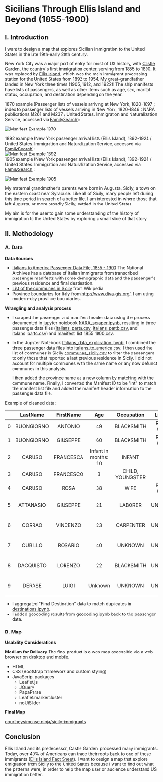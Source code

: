 # Sicilians Through Ellis Island and Beyond (1855-1900)

## I. Introduction

I want to design a map that explores Sicilian immigration to the United States in the late 19th-early 20th century.

New York City was a major port of entry for most of US history, with [Castle Garden](https://www.nps.gov/cacl/index.htm), the country's first immigration center, serving from 1855 to 1890. It was replaced by [Ellis Island](https://www.nps.gov/elis/index.htm), which was the main immigrant processing station for the United States from 1892 to 1954. My great-grandfather landed in New York three times (1905, 1912, and 1922)! The ship manifests have lists of passengers, as well as other items such as age, sex, marital status, occupation, and destination depending on the year.

1870 example (Passenger lists of vessels arriving at New York, 1820-1897 ; index to passenger lists of vessels arriving in New York, 1820-1846 : NARA publications M261 and M237 / United States. Immigration and Naturalization Service, accessed via [FamilySearch](https://www.familysearch.org/en/)):  

![Manifest Example 1870](images/ManifestExample1870.jpg "1870")  

1892 example (New York passenger arrival lists (Ellis Island), 1892-1924 / United States. Immigration and Naturalization Service, accessed via [FamilySearch](https://www.familysearch.org/en/)):  
![Manifest Example 1892](images/ManifestExample1892.jpg "1892")  
1905 example (New York passenger arrival lists (Ellis Island), 1892-1924 / United States. Immigration and Naturalization Service, accessed via [FamilySearch](https://www.familysearch.org/en/)):

![Manifest Example 1905](images/ManifestExample1905.jpg "1905")  

My maternal grandmother’s parents were born in Augusta, Sicily, a town on the eastern coast near Syracuse. Like all of Sicily, many people left during this time period in search of a better life. I am interested in where those that left Augusta, or more broadly Sicily, settled in the United States.

My aim is for the user to gain some understanding of the history of immigration to the United States by exploring a small slice of that story.

## II. Methodology

### A. Data

**Data Sources**

- [Italians to America Passenger Data File, 1855 - 1900](https://aad.archives.gov/aad/series-description.jsp?s=4433&cat=GP44&bc=,sl&col=1002) The National Archives has a database of Italian immigrants from transcribed passenger manifests with some demographic data and the passenger's previous residence and final destination.
- [List of the communes in Sicily](https://en.wikipedia.org/wiki/List_of_communes_of_Sicily) from Wikipedia
- Province boundaries for Italy from http://www.diva-gis.org/. I am using modern-day province boundaries.

**Wrangling and analysis process**

- I scraped the passenger and manifest header data using the process documented in jupyter notebook [NARA_scraper.ipynb](NARA_scraper.ipynb), resulting in three passenger data files ([italians_parta.csv](data/italians_parta.csv), [italians_partb.csv](data/italians_partb.csv), and [italans_partc.csv](data/italians_partc.csv)) and [manifest_list_1855_1900.csv](data/manifest_list_1855_1900.csv).  
- In the Jupyter Notebook [Italians_data_exploration.ipynb](Italians_data_exploration.ipynb), I combined the three passenger data files into [italians_to_america.csv](data/italians_to_america.csv). I then used the list of communes in Sicily [communes_sicily.csv](data/communes_sicily.csv) to filter the passengers to only those that reported a last previous residence in Sicily. I did not account for multiple communes with the same name or any now defunct communes in this analysis.

  I then added the province name as a new column by matching with the commune name. Finally, I converted the Manifest ID to be "int" to match the manifest list file and added the manifest header information to the passenger data file.

Example of cleaned data:

|       | **LastName** | **FirstName** |       **Age**        |  **Occupation**  | **Literacy** | **CountryofOrigin** | **CityTownofLastResidence** | **DestinationCityTown** |           **TransitTravelCompartment**            | **ManifestID** | **Province** | **ShipName** |     **Port**     | **Arrival** |
| :---: | :----------: | :-----------: | :------------------: | :--------------: | :----------: | :-----------------: | :-------------------------: | :---------------------: | :-----------------------------------------------: | :------------: | :----------: | :----------: | :--------------: | :---------: |
|   0   |  BUONGIORNO  |    ANTONIO    |          49          |    BLACKSMITH    | READ & WRITE |        ITALY        |           SCIACCA           |        NEW YORK         | Return trip to USA - non US Citizen [Transit];... |     82236      |  Agrigento   |     EMS      |      NAPLES      | 12/29/1892  |
|   1   |  BUONGIORNO  |   GIUSEPPE    |          60          |    BLACKSMITH    | READ & WRITE |        ITALY        |           SCIACCA           |        NEW YORK         | Return trip to USA - non US Citizen [Transit];... |     82236      |  Agrigento   |     EMS      |      NAPLES      | 12/29/1892  |
|   2   |    CARUSO    |   FRANCESCA   | Infant in months: 10 |      INFANT      |      NO      |        ITALY        |           SCIACCA           |        NEW YORK         | Return trip to USA - non US Citizen [Transit];... |     82236      |  Agrigento   |     EMS      |      NAPLES      | 12/29/1892  |
|   3   |    CARUSO    |   FRANCESCO   |          3           | CHILD, YOUNGSTER |      NO      |        ITALY        |           SCIACCA           |        NEW YORK         | Return trip to USA - non US Citizen [Transit];... |     82236      |  Agrigento   |     EMS      |      NAPLES      | 12/29/1892  |
|   4   |    CARUSO    |     ROSA      |          38          |       WIFE       | READ & WRITE |        ITALY        |           SCIACCA           |        NEW YORK         | Return trip to USA - non US Citizen [Transit];... |     82236      |  Agrigento   |     EMS      |      NAPLES      | 12/29/1892  |
|   5   |  ATTANASIO   |   GIUSEPPE    |          21          |     LABORER      |   UNKNOWN    |        ITALY        |           PALERMO           |        NEW YORK         |  Staying in the USA [Transit]; Stowaway [Travel]  |     80591      |   Palermo    |   GOTTARDO   |     ANTWERP      | 11/30/1884  |
|   6   |    CORRAO    |   VINCENZO    |          23          |    CARPENTER     |   UNKNOWN    |        ITALY        |           PALERMO           |        NEW YORK         |  Staying in the USA [Transit]; Stowaway [Travel]  |     80591      |   Palermo    |   GOTTARDO   |     ANTWERP      | 11/30/1884  |
|   7   |   CUBILLO    |    ROSARIO    |          40          |     UNKNOWN      |   UNKNOWN    |        ITALY        |           MESSINA           |        NEW YORK         |  Staying in the USA [Transit]; Stowaway [Travel]  |       63       |   Messina    |    ALESIA    | MESSINA & NAPLES | 04/25/1885  |
|   8   |  DACQUISTO   |    LORENZO    |          22          |    BLACKSMITH    |   UNKNOWN    |        ITALY        |           PALERMO           |        NEW YORK         |  Staying in the USA [Transit]; Stowaway [Travel]  |     80591      |   Palermo    |   GOTTARDO   |     ANTWERP      | 11/30/1884  |
|   9   |    DERASE    |     LUIGI     |       Unknown        |     UNKNOWN      |   UNKNOWN    |        ITALY        |           MESSINA           |        NEW YORK         |  Staying in the USA [Transit]; Stowaway [Travel]  |       63       |   Messina    |    ALESIA    | MESSINA & NAPLES | 04/25/1885  |

 + I aggregated "Final Destination" data to match duplicates in [destinations.ipynb](destinations.ipynb).
 + I added geocoding results from [geocoding.ipynb](geocoding.ipynb) back to the passenger data.  

### B. Map
**Usability Considerations**


**Medium for Delivery**
The final product is a web map accessible via a web browser on desktop and mobile.
- HTML
- CSS (Bootstrap framework and custom styling)
- JavaScript packages
    - Leaflet.js
    - JQuery
    - PapaParse
    - Leaflet.markercluster
    - noUiSlider

**Final Map**

[courtneysimonse.ninja/sicily-immigrants](courtneysimonse.ninja/sicily-immigrants)

## Conclusion
 Ellis Island and its predecessor, Castle Garden, processed many immigrants. Today, over 40% of Americans can trace their roots back to one of these immigrants ([Ellis Island Fact Sheet](https://www.nps.gov/npnh/learn/news/fact-sheet-elis.htm)). I want to design a map that explore emigration from Sicily to the United States because I want to find out what the patterns were, in order to help the map user or audience understand US immigration better.
